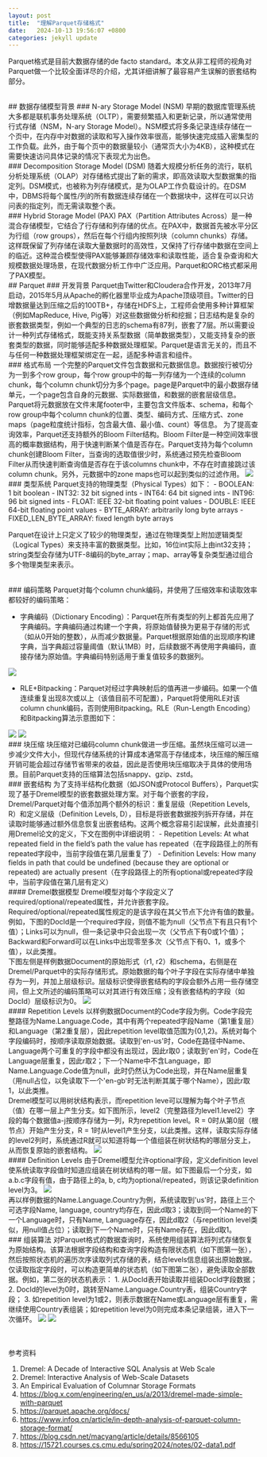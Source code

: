 ```yaml
---
layout: post
title:  "理解Parquet存储格式"
date:   2024-10-13 19:56:07 +0800
categories: jekyll update
---
```


Parquet格式是目前大数据存储的de facto standard。本文从非工程师的视角对Parquet做一个比较全面详尽的介绍，尤其详细讲解了最容易产生误解的嵌套结构部分。

<br>
## 数据存储模型背景
### N-ary Storage Model (NSM)
早期的数据库管理系统大多都是联机事务处理系统（OLTP），需要频繁插入和更新记录，所以通常使用行式存储（NSM，N-ary Storage Model）。NSM模式将多条记录连续存储在一个页中，在内存中对数据的读取和写入操作效率很高，能够快速完成插入密集型的工作负载。此外，由于每个页中的数据量较小（通常页大小为4KB），这种模式在需要快速访问具体记录的情况下表现尤为出色。

<br>
### Decomposition Storage Model (DSM)
随着大规模分析任务的流行，联机分析处理系统（OLAP）对存储格式提出了新的需求，即高效读取大型数据集的指定列。DSM模式，也被称为列存储模式，是为OLAP工作负载设计的。在DSM中，DBMS将每个属性/列的所有数据连续存储在一个数据块中，这样在可以只访问表的指定列，而无需读取整个表。

<br>
### Hybrid Storage Model (PAX)
PAX（Partition Attributes Across）是一种混合存储模型，它结合了行存储和列存储的优点。在PAX中，数据首先被水平分区为行组（row groups），然后在每个行组内按照列块（column chunks）存储。这样既保留了列存储在读取大量数据时的高效性，又保持了行存储中数据在空间上的临近。这种混合模型使得PAX能够兼顾存储效率和读取性能，适合复杂查询和大规模数据处理场景，在现代数据分析工作中广泛应用。Parquet和ORC格式都采用了PAX模型。

<br>
## Parquet
### 开发背景
Parquet由Twitter和Cloudera合作开发，2013年7月启动，2015年5月从Apache的孵化器里毕业成为Apache顶级项目。Twitter的日增数据量达到压缩之后的100TB+，存储在HDFS上，工程师会使用多种计算框架（例如MapReduce, Hive, Pig等）对这些数据做分析和挖掘；日志结构是复杂的嵌套数据类型，例如一个典型的日志的schema有87列，嵌套了7层。所以需要设计一种列式存储格式，既能支持关系型数据（简单数据类型），又能支持复杂的嵌套类型的数据，同时能够适配多种数据处理框架。Parquet是语言无关的，而且不与任何一种数据处理框架绑定在一起，适配多种语言和组件。

<br>
### 格式布局
一个完整的Parquet文件包含数据和元数据信息。数据按行被切分为一到多个row group，每个row group中的每一列存储为一个连续的column chunk，每个column chunk切分为多个page。page是Parquet中的最小数据存储单元，一个page包含自身的元数据、实际数据值，和数据的嵌套层级信息。
<br>Parquet将元数据放在文件末尾footer中，主要包含文件版本、schema，和每个row group中每个column chunk的位置、类型、编码方式、压缩方式、zone maps（page粒度统计指标，包含最大值、最小值、count）等信息。
为了提高查询效率，Parquet还支持额外的Bloom Filter结构。Bloom Filter是一种空间效率很高的概率数据结构，用于快速判断某个值是否存在。Parquet支持为每个column chunk创建Bloom Filter，当查询的选取值很少时，系统通过预先检查Bloom Filter从而快速判断查询值是否存在于该columns chunk中，不存在时直接跳过该column chunk。另外，元数据中的zone maps也可以起到类似的过滤作用。

<img src="/assets/blogs/understanding-parquet/parquet-layout.png">


<br>
### 类型系统
Parquet支持的物理类型（Physical Types）如下：
  - BOOLEAN: 1 bit boolean
  - INT32: 32 bit signed ints
  - INT64: 64 bit signed ints
  - INT96: 96 bit signed ints
  - FLOAT: IEEE 32-bit floating point values
  - DOUBLE: IEEE 64-bit floating point values
  - BYTE_ARRAY: arbitrarily long byte arrays
  - FIXED_LEN_BYTE_ARRAY: fixed length byte arrays

Parquet在设计上只定义了较少的物理类型，通过在物理类型上附加逻辑类型（Logical Types）来支持丰富的数据类型。比如，16位int实际上由int32支持；string类型会存储为UTF-8编码的byte_array；map、array等复杂类型通过组合多个物理类型来表示。

<br>
### 编码策略
Parquet对每个column chunk编码，并使用了压缩效率和读取效率都较好的编码策略：

  - 字典编码（Dictionary Encoding）：Parquet在所有类型的列上都首先应用了字典编码。字典编码通过构建一个字典，将原始值替换为更易于存储的形式（如从0开始的整数），从而减少数据量。Parquet根据原始值的出现顺序构建字典，当字典超过容量阈值（默认1MB）时，后续数据不再使用字典编码，直接存储为原始值。字典编码特别适用于重复值较多的数据列。
<img src="/assets/blogs/understanding-parquet/dictionary-encoding.png">

  - RLE+Bitpacking：Parquet对经过字典映射后的值再进一步编码。如果一个值连续重复出现8次或以上（该值目前不可配置），Parquet将使用RLE对该column chunk编码，否则使用Bitpacking。RLE（Run-Length Encoding）和Bitpacking算法示意图如下：
<img src="/assets/blogs/understanding-parquet/rle.png">
<img src="/assets/blogs/understanding-parquet/bitpacking.png">

<br> 
### 块压缩
块压缩对已编码column chunk做进一步压缩。虽然块压缩可以进一步减少文件大小，但现代存储系统的计算成本通常高于存储成本，块压缩的解压缩开销可能会超过存储节省带来的收益，因此是否使用块压缩取决于具体的使用场景。目前Parquet支持的压缩算法包括snappy、gzip、zstd。

<br>
### 嵌套结构
为了支持半结构化数据（如JSON或Protocol Buffers），Parquet实现了基于Dremel模型的嵌套数据处理方案。对于每个嵌套的字段，Dremel/Parquet对每个值添加两个额外的标识：重复层级（Repetition Levels, R）和定义层级（Definition Levels, D），目标是将嵌套数据按列拆开存储，并在读取时能够通过额外信息恢复出嵌套结构。这两个概念容易引起误解，此处直接引用Dremel论文的定义，下文在图例中详细说明：
  - Repetition Levels: At what repeated field in the field’s path the value has repeated（在字段路径上的所有repeated字段中，当前字段值在第几层重复了）
  - Definition Levels: How many fields in path that could be undefined (because they are optional or repeated) are actually present（在字段路径上的所有optional或repeated字段中，当前字段值在第几层有定义）

<br>
#### Dremel数据模型
Dremel模型对每个字段定义了required/optional/repeated属性，并允许嵌套字段。Required/optional/repeated属性规定的是该字段在其父节点下允许有值的数量。例如，下图的DocId是一个required字段，则值不能为null（父节点下有且只有1个值）；Links可以为null，但一条记录中只会出现一次（父节点下有0或1个值）；Backward和Forward可以在Links中出现零至多次（父节点下有0、1，或多个值），以此类推。
<br>下图左侧是样例数据Document的原始形式（r1, r2）和schema，右侧是在Dremel/Parquet中的实际存储形式。原始数据的每个叶子字段在实际存储中单独存为一列，并加上层级标识。层级标识使得嵌套结构的字段会额外占用一些存储空间，但上文所述的编码策略可以对其进行有效压缩；没有嵌套结构的字段（如DocId）层级标识为0。
<img src="/assets/blogs/understanding-parquet/sample-data.png">

<br>
#### Repetition Levels
以样例数据Document的Code字段为例。Code字段完整路径为Name.Language.Code，其中有两个repeated字段Name（第1重复层）和Language（第2重复层），因此repetition level取值范围为{0,1,2}。系统对每个字段编码时，按顺序读取原始数据。读取到'en-us'时，Code在路径中Name、Language两个可重复的字段中都没有出现过，因此r取0；读取到'en'时，Code在Language层重复，因此r取2；下一个Name中不含Language，即Name.Language.Code值为null，此时仍然认为Code出现，并在Name层重复（用null占位，以免读取下一个'en-gb'时无法判断其属于哪个Name），因此r取1，以此类推。
<br>Dremel模型可以用树状结构表示，而repetition leve可以理解为每个叶子节点（值）在哪一层上产生分支。如下图所示，level2（完整路径为level1.level2）字段的每个数据值a-j按顺序存储为一列，R为repetition level。R = 0时从第0层（根节点）开始产生分支，R = 1时从level1产生分支，以此类推。这样，读取实际存储的level2列时，系统通过R就可以知道将每一个值组装在树状结构的哪层分支上，从而恢复原始的嵌套结构。
<img src="/assets/blogs/understanding-parquet/rlevel-example.png">

<br> 
#### Definition Levels
由于Dremel模型允许optional字段，定义definition level使系统读取字段值时知道应组装在树状结构的哪一层。如下图最后一个分支，如a.b.c字段有值，由于路径上的a, b, c均为optional/repeated，则该记录definition level为3。
<img src="/assets/blogs/understanding-parquet/dlevel-example.png">
<br> 再以样例数据的Name.Language.Country为例，系统读取到'us'时，路径上三个可选字段Name, language, country均存在，因此d取3；读取到同一个Name的下一个Language时，只有Name, Language存在，因此d取2（与repetition level类似，用null值占位）；读取到下一个Name时，只有Name存在，因此d取1。

<br>
### 组装算法
对Parquet格式的数据查询时，系统使用组装算法将列式存储恢复为原始结构。该算法根据字段结构和查询字段构造有限状态机（如下图第一张），然后按照状态机的遍历次序读取列式存储的表，结合levels信息组装出原始数据。仅读取指定字段时，可以构造更简单的状态机（如下图第二张），避免读取全部数据。例如，第二张的状态机表示：
1.	从DocId表开始读取并组装DocId字段数据；
2.	DocId的level为0时，跳转至Name.Language.Country表，组装Country字段；
3.	如repetition level为1或2，则表示数据在Name或Language层有重复，需继续使用Country表组装；如repetition level为0则完成本条记录组装，进入下一次循环。
<img src="/assets/blogs/understanding-parquet/fsm1.png">
<img src="/assets/blogs/understanding-parquet/fsm2.png">

<br><br>参考资料
1. Dremel: A Decade of Interactive SQL Analysis at Web Scale
2. Dremel: Interactive Analysis of Web-Scale Datasets
3. An Empirical Evaluation of Columnar Storage Formats
4. https://blog.x.com/engineering/en_us/a/2013/dremel-made-simple-with-parquet
5. https://parquet.apache.org/docs/
6. https://www.infoq.cn/article/in-depth-analysis-of-parquet-column-storage-format/
7. https://blog.csdn.net/macyang/article/details/8566105
8. https://15721.courses.cs.cmu.edu/spring2024/notes/02-data1.pdf
